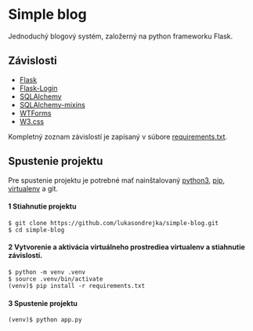 # Simple blog

Jednoduchý blogový systém, založerný na python frameworku Flask.


## Závislosti

* [Flask](https://flask.palletsprojects.com/en/latest/)
* [Flask-Login](https://flask-login.readthedocs.io/en/latest/)
* [SQLAlchemy](https://www.sqlalchemy.org/)
* [SQLAlchemy-mixins](https://github.com/absent1706/sqlalchemy-mixins)
* [WTForms](https://wtforms.readthedocs.io/en/3.0.x/)
* [W3.css](https://www.w3schools.com/w3css/)

Kompletný zoznam závislostí je zapísaný v súbore [requirements.txt](requirements.txt).


## Spustenie projektu

Pre spustenie projektu je potrebné mať nainštalovaný [python3](https://www.python.org/downloads/), [pip](https://pypi.org/project/pip/), [virtualenv](https://pypi.org/project/virtualenv/) a git.

#### 1 Stiahnutie projektu
```shell
$ git clone https://github.com/lukasondrejka/simple-blog.git
$ cd simple-blog
```

#### 2 Vytvorenie a aktivácia virtuálneho prostrediea virtualenv a stiahnutie závislostí.
```shell
$ python -m venv .venv
$ source .venv/bin/activate
(venv)$ pip install -r requirements.txt
```

#### 3 Spustenie projektu
```shell
(venv)$ python app.py
```

